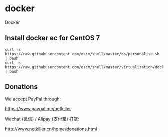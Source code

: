 docker
======

Docker

## Install docker ec for CentOS 7

	curl -s https://raw.githubusercontent.com/oscm/shell/master/os/personalise.sh | bash
	curl -s https://raw.githubusercontent.com/oscm/shell/master/virtualization/docker/docker.centos7.ce.sh | bash

Donations
---------
We accept PayPal through:

https://www.paypal.me/netkiller

Wechat (微信) / Alipay (支付宝) 打赏:

http://www.netkiller.cn/home/donations.html